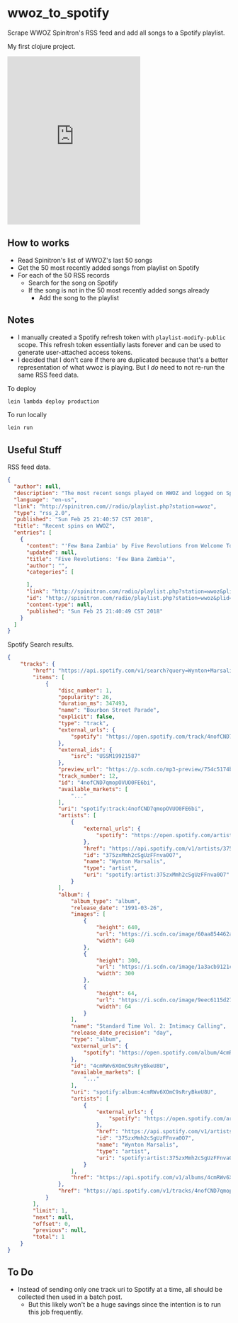 # wwoz_to_spotify

Scrape WWOZ Spinitron's RSS feed and add all songs to a Spotify playlist.

My first clojure project.

<iframe src="https://open.spotify.com/embed/user/bwisialowski/playlist/3vjFwtIxnPkNXk0XWTj0wy" width="300" height="380" frameborder="0" allowtransparency="true"></iframe>

## How to works

- Read Spinitron's list of WWOZ's last 50 songs
- Get the 50 most recently added songs from playlist on Spotify
- For each of the 50 RSS records
  - Search for the song on Spotify
  - If the song is not in the 50 most recently added songs already
    - Add the song to the playlist

## Notes

- I manually created a Spotify refresh token with `playlist-modify-public` scope. This refresh token essentially lasts forever and can be used to generate user-attached access tokens.
- I decided that I don't care if there are duplicated because that's a better representation of what wwoz is playing. But I _do_ need to not re-run the same RSS feed data.

To deploy

```bash
lein lambda deploy production
```

To run locally

```bash
lein run
```

## Useful Stuff

RSS feed data.

```json
{
  "author": null,
  "description": "The most recent songs played on WWOZ and logged on Spinitron, WWOZ's playlist handling service provider.",
  "language": "en-us",
  "link": "http://spinitron.com//radio/playlist.php?station=wwoz",
  "type": "rss_2.0",
  "published": "Sun Feb 25 21:40:57 CST 2018",
  "title": "Recent spins on WWOZ",
  "entries": [
    {
      "content": "'Few Bana Zambia' by Five Revolutions from Welcome To Zamrock! How Zambia's Liberation Led To A Rock Revolu  spun at 9:40pm CST Sun Feb 25th 2018 by WWOZ Programming on Spirits of Congo Square with Baba Geno, WWOZ New Orleans",
      "updated": null,
      "title": "Five Revolutions: 'Few Bana Zambia'",
      "author": "",
      "categories": [

      ],
      "link": "http://spinitron.com/radio/playlist.php?station=wwoz&plid=24413#468935",
      "id": "http://spinitron.com/radio/playlist.php?station=wwoz&plid=24413#468935",
      "content-type": null,
      "published": "Sun Feb 25 21:40:49 CST 2018"
    }
  ]
}
```

Spotify Search results.

```json
{
    "tracks": {
        "href": "https://api.spotify.com/v1/search?query=Wynton+Marsalis+Bourbon+Street+Parade&type=track&market=US&offset=0&limit=1",
        "items": [
            {
                "disc_number": 1,
                "popularity": 26,
                "duration_ms": 347493,
                "name": "Bourbon Street Parade",
                "explicit": false,
                "type": "track",
                "external_urls": {
                    "spotify": "https://open.spotify.com/track/4nofCND7qmopOVUO0FE6bi"
                },
                "external_ids": {
                    "isrc": "USSM19921587"
                },
                "preview_url": "https://p.scdn.co/mp3-preview/754c5174ba047e6c7bb9bf09d8889ace0c95cbb4?cid=2adec837a4754068905e93a4b3a8c143",
                "track_number": 12,
                "id": "4nofCND7qmopOVUO0FE6bi",
                "available_markets": [
                    "..."
                ],
                "uri": "spotify:track:4nofCND7qmopOVUO0FE6bi",
                "artists": [
                    {
                        "external_urls": {
                            "spotify": "https://open.spotify.com/artist/375zxMmh2cSgUzFFnva0O7"
                        },
                        "href": "https://api.spotify.com/v1/artists/375zxMmh2cSgUzFFnva0O7",
                        "id": "375zxMmh2cSgUzFFnva0O7",
                        "name": "Wynton Marsalis",
                        "type": "artist",
                        "uri": "spotify:artist:375zxMmh2cSgUzFFnva0O7"
                    }
                ],
                "album": {
                    "album_type": "album",
                    "release_date": "1991-03-26",
                    "images": [
                        {
                            "height": 640,
                            "url": "https://i.scdn.co/image/60aa854462a7487f21b7cc8cf3e205717020bcf6",
                            "width": 640
                        },
                        {
                            "height": 300,
                            "url": "https://i.scdn.co/image/1a3acb9121c6aace9f2c0cac233a24386069489f",
                            "width": 300
                        },
                        {
                            "height": 64,
                            "url": "https://i.scdn.co/image/9eec6115d2721cec74ce321915aec0263a7a227e",
                            "width": 64
                        }
                    ],
                    "name": "Standard Time Vol. 2: Intimacy Calling",
                    "release_date_precision": "day",
                    "type": "album",
                    "external_urls": {
                        "spotify": "https://open.spotify.com/album/4cmRWv6XOmC9sRryBkeU8U"
                    },
                    "id": "4cmRWv6XOmC9sRryBkeU8U",
                    "available_markets": [
                        "..."
                    ],
                    "uri": "spotify:album:4cmRWv6XOmC9sRryBkeU8U",
                    "artists": [
                        {
                            "external_urls": {
                                "spotify": "https://open.spotify.com/artist/375zxMmh2cSgUzFFnva0O7"
                            },
                            "href": "https://api.spotify.com/v1/artists/375zxMmh2cSgUzFFnva0O7",
                            "id": "375zxMmh2cSgUzFFnva0O7",
                            "name": "Wynton Marsalis",
                            "type": "artist",
                            "uri": "spotify:artist:375zxMmh2cSgUzFFnva0O7"
                        }
                    ],
                    "href": "https://api.spotify.com/v1/albums/4cmRWv6XOmC9sRryBkeU8U"
                },
                "href": "https://api.spotify.com/v1/tracks/4nofCND7qmopOVUO0FE6bi"
            }
        ],
        "limit": 1,
        "next": null,
        "offset": 0,
        "previous": null,
        "total": 1
    }
}
```

## To Do

- Instead of sending only one track uri to Spotify at a time, all should be collected then used in a batch post.
  - But this likely won't be a huge savings since the intention is to run this job frequently.
